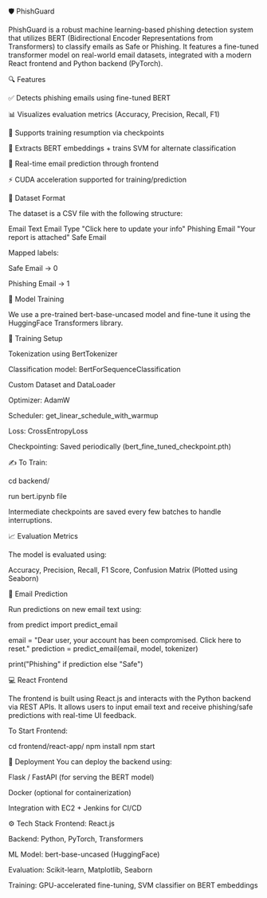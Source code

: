 🛡️ PhishGuard

PhishGuard is a robust machine learning-based phishing detection system that utilizes BERT (Bidirectional Encoder Representations from Transformers) to classify emails as Safe or Phishing. It features a fine-tuned transformer model on real-world email datasets, integrated with a modern React frontend and Python backend (PyTorch).

🔍 Features

✅ Detects phishing emails using fine-tuned BERT

📊 Visualizes evaluation metrics (Accuracy, Precision, Recall, F1)

🔄 Supports training resumption via checkpoints

🧠 Extracts BERT embeddings + trains SVM for alternate classification

🎯 Real-time email prediction through frontend

⚡ CUDA acceleration supported for training/prediction

🧪 Dataset Format

The dataset is a CSV file with the following structure:

Email Text	Email Type
"Click here to update your info"	Phishing Email
"Your report is attached"	Safe Email

Mapped labels:

Safe Email → 0

Phishing Email → 1

🧠 Model Training

We use a pre-trained bert-base-uncased model and fine-tune it using the HuggingFace Transformers library.

🔧 Training Setup

Tokenization using BertTokenizer

Classification model: BertForSequenceClassification

Custom Dataset and DataLoader

Optimizer: AdamW

Scheduler: get_linear_schedule_with_warmup

Loss: CrossEntropyLoss

Checkpointing: Saved periodically (bert_fine_tuned_checkpoint.pth)

✍️ To Train:

cd backend/

run bert.ipynb file

Intermediate checkpoints are saved every few batches to handle interruptions.

📈 Evaluation Metrics

The model is evaluated using:

Accuracy, Precision, Recall, F1 Score, Confusion Matrix (Plotted using Seaborn)

🔮 Email Prediction

Run predictions on new email text using:

from predict import predict_email

email = "Dear user, your account has been compromised. Click here to reset."
prediction = predict_email(email, model, tokenizer)

print("Phishing" if prediction else "Safe")

💻 React Frontend

The frontend is built using React.js and interacts with the Python backend via REST APIs. It allows users to input email text and receive phishing/safe predictions with real-time UI feedback.

To Start Frontend:

cd frontend/react-app/
npm install
npm start

🚀 Deployment
You can deploy the backend using:

Flask / FastAPI (for serving the BERT model)

Docker (optional for containerization)

Integration with EC2 + Jenkins for CI/CD

⚙️ Tech Stack
Frontend: React.js

Backend: Python, PyTorch, Transformers

ML Model: bert-base-uncased (HuggingFace)

Evaluation: Scikit-learn, Matplotlib, Seaborn

Training: GPU-accelerated fine-tuning, SVM classifier on BERT embeddings


